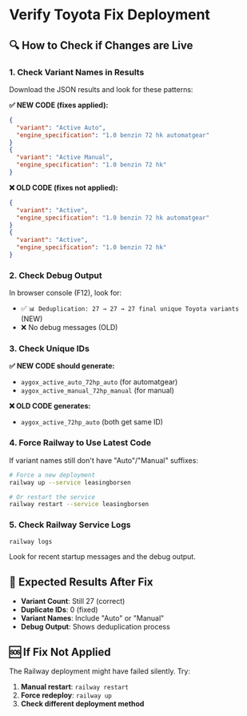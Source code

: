 # Verify Toyota Fix Deployment

## 🔍 How to Check if Changes are Live

### 1. Check Variant Names in Results
Download the JSON results and look for these patterns:

**✅ NEW CODE (fixes applied):**
```json
{
  "variant": "Active Auto",
  "engine_specification": "1.0 benzin 72 hk automatgear"
}
{
  "variant": "Active Manual", 
  "engine_specification": "1.0 benzin 72 hk"
}
```

**❌ OLD CODE (fixes not applied):**
```json
{
  "variant": "Active",
  "engine_specification": "1.0 benzin 72 hk automatgear"
}
{
  "variant": "Active",
  "engine_specification": "1.0 benzin 72 hk"
}
```

### 2. Check Debug Output
In browser console (F12), look for:
- ✅ `📊 Deduplication: 27 → 27 → 27 final unique Toyota variants` (NEW)
- ❌ No debug messages (OLD)

### 3. Check Unique IDs
**✅ NEW CODE should generate:**
- `aygox_active_auto_72hp_auto` (for automatgear)
- `aygox_active_manual_72hp_manual` (for manual)

**❌ OLD CODE generates:**
- `aygox_active_72hp_auto` (both get same ID)

### 4. Force Railway to Use Latest Code

If variant names still don't have "Auto"/"Manual" suffixes:

```bash
# Force a new deployment
railway up --service leasingborsen

# Or restart the service
railway restart --service leasingborsen
```

### 5. Check Railway Service Logs
```bash
railway logs
```

Look for recent startup messages and the debug output.

## 🎯 Expected Results After Fix

- **Variant Count**: Still 27 (correct)
- **Duplicate IDs**: 0 (fixed)
- **Variant Names**: Include "Auto" or "Manual" 
- **Debug Output**: Shows deduplication process

## 🆘 If Fix Not Applied

The Railway deployment might have failed silently. Try:

1. **Manual restart**: `railway restart`
2. **Force redeploy**: `railway up`
3. **Check different deployment method**